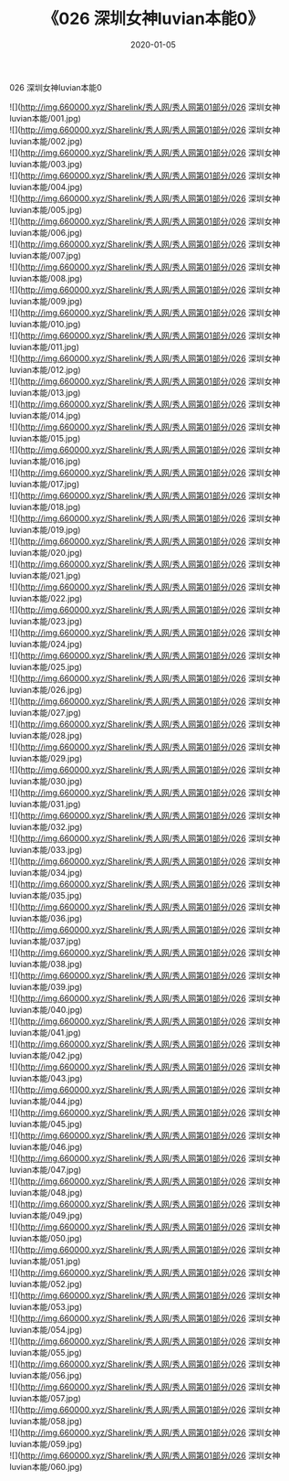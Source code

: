 ﻿---
layout: post
title:  《026 深圳女神luvian本能0》
date:   2020-01-05
img: http://img.660000.xyz/Sharelink/秀人网/秀人网第01部分/026 深圳女神luvian本能0/000.jpg
categories: [美女, 清纯, 唯美]
---

026 深圳女神luvian本能0

  ![](http://img.660000.xyz/Sharelink/秀人网/秀人网第01部分/026 深圳女神luvian本能/001.jpg) <br> ![](http://img.660000.xyz/Sharelink/秀人网/秀人网第01部分/026 深圳女神luvian本能/002.jpg) <br> ![](http://img.660000.xyz/Sharelink/秀人网/秀人网第01部分/026 深圳女神luvian本能/003.jpg) <br> ![](http://img.660000.xyz/Sharelink/秀人网/秀人网第01部分/026 深圳女神luvian本能/004.jpg) <br> ![](http://img.660000.xyz/Sharelink/秀人网/秀人网第01部分/026 深圳女神luvian本能/005.jpg) <br> ![](http://img.660000.xyz/Sharelink/秀人网/秀人网第01部分/026 深圳女神luvian本能/006.jpg) <br> ![](http://img.660000.xyz/Sharelink/秀人网/秀人网第01部分/026 深圳女神luvian本能/007.jpg) <br> ![](http://img.660000.xyz/Sharelink/秀人网/秀人网第01部分/026 深圳女神luvian本能/008.jpg) <br> ![](http://img.660000.xyz/Sharelink/秀人网/秀人网第01部分/026 深圳女神luvian本能/009.jpg) <br> ![](http://img.660000.xyz/Sharelink/秀人网/秀人网第01部分/026 深圳女神luvian本能/010.jpg) <br> ![](http://img.660000.xyz/Sharelink/秀人网/秀人网第01部分/026 深圳女神luvian本能/011.jpg) <br> ![](http://img.660000.xyz/Sharelink/秀人网/秀人网第01部分/026 深圳女神luvian本能/012.jpg) <br> ![](http://img.660000.xyz/Sharelink/秀人网/秀人网第01部分/026 深圳女神luvian本能/013.jpg) <br> ![](http://img.660000.xyz/Sharelink/秀人网/秀人网第01部分/026 深圳女神luvian本能/014.jpg) <br> ![](http://img.660000.xyz/Sharelink/秀人网/秀人网第01部分/026 深圳女神luvian本能/015.jpg) <br> ![](http://img.660000.xyz/Sharelink/秀人网/秀人网第01部分/026 深圳女神luvian本能/016.jpg) <br> ![](http://img.660000.xyz/Sharelink/秀人网/秀人网第01部分/026 深圳女神luvian本能/017.jpg) <br> ![](http://img.660000.xyz/Sharelink/秀人网/秀人网第01部分/026 深圳女神luvian本能/018.jpg) <br> ![](http://img.660000.xyz/Sharelink/秀人网/秀人网第01部分/026 深圳女神luvian本能/019.jpg) <br> ![](http://img.660000.xyz/Sharelink/秀人网/秀人网第01部分/026 深圳女神luvian本能/020.jpg) <br> ![](http://img.660000.xyz/Sharelink/秀人网/秀人网第01部分/026 深圳女神luvian本能/021.jpg) <br> ![](http://img.660000.xyz/Sharelink/秀人网/秀人网第01部分/026 深圳女神luvian本能/022.jpg) <br> ![](http://img.660000.xyz/Sharelink/秀人网/秀人网第01部分/026 深圳女神luvian本能/023.jpg) <br> ![](http://img.660000.xyz/Sharelink/秀人网/秀人网第01部分/026 深圳女神luvian本能/024.jpg) <br> ![](http://img.660000.xyz/Sharelink/秀人网/秀人网第01部分/026 深圳女神luvian本能/025.jpg) <br> ![](http://img.660000.xyz/Sharelink/秀人网/秀人网第01部分/026 深圳女神luvian本能/026.jpg) <br> ![](http://img.660000.xyz/Sharelink/秀人网/秀人网第01部分/026 深圳女神luvian本能/027.jpg) <br> ![](http://img.660000.xyz/Sharelink/秀人网/秀人网第01部分/026 深圳女神luvian本能/028.jpg) <br> ![](http://img.660000.xyz/Sharelink/秀人网/秀人网第01部分/026 深圳女神luvian本能/029.jpg) <br> ![](http://img.660000.xyz/Sharelink/秀人网/秀人网第01部分/026 深圳女神luvian本能/030.jpg) <br> ![](http://img.660000.xyz/Sharelink/秀人网/秀人网第01部分/026 深圳女神luvian本能/031.jpg) <br> ![](http://img.660000.xyz/Sharelink/秀人网/秀人网第01部分/026 深圳女神luvian本能/032.jpg) <br> ![](http://img.660000.xyz/Sharelink/秀人网/秀人网第01部分/026 深圳女神luvian本能/033.jpg) <br> ![](http://img.660000.xyz/Sharelink/秀人网/秀人网第01部分/026 深圳女神luvian本能/034.jpg) <br> ![](http://img.660000.xyz/Sharelink/秀人网/秀人网第01部分/026 深圳女神luvian本能/035.jpg) <br> ![](http://img.660000.xyz/Sharelink/秀人网/秀人网第01部分/026 深圳女神luvian本能/036.jpg) <br> ![](http://img.660000.xyz/Sharelink/秀人网/秀人网第01部分/026 深圳女神luvian本能/037.jpg) <br> ![](http://img.660000.xyz/Sharelink/秀人网/秀人网第01部分/026 深圳女神luvian本能/038.jpg) <br> ![](http://img.660000.xyz/Sharelink/秀人网/秀人网第01部分/026 深圳女神luvian本能/039.jpg) <br> ![](http://img.660000.xyz/Sharelink/秀人网/秀人网第01部分/026 深圳女神luvian本能/040.jpg) <br> ![](http://img.660000.xyz/Sharelink/秀人网/秀人网第01部分/026 深圳女神luvian本能/041.jpg) <br> ![](http://img.660000.xyz/Sharelink/秀人网/秀人网第01部分/026 深圳女神luvian本能/042.jpg) <br> ![](http://img.660000.xyz/Sharelink/秀人网/秀人网第01部分/026 深圳女神luvian本能/043.jpg) <br> ![](http://img.660000.xyz/Sharelink/秀人网/秀人网第01部分/026 深圳女神luvian本能/044.jpg) <br> ![](http://img.660000.xyz/Sharelink/秀人网/秀人网第01部分/026 深圳女神luvian本能/045.jpg) <br> ![](http://img.660000.xyz/Sharelink/秀人网/秀人网第01部分/026 深圳女神luvian本能/046.jpg) <br> ![](http://img.660000.xyz/Sharelink/秀人网/秀人网第01部分/026 深圳女神luvian本能/047.jpg) <br> ![](http://img.660000.xyz/Sharelink/秀人网/秀人网第01部分/026 深圳女神luvian本能/048.jpg) <br> ![](http://img.660000.xyz/Sharelink/秀人网/秀人网第01部分/026 深圳女神luvian本能/049.jpg) <br> ![](http://img.660000.xyz/Sharelink/秀人网/秀人网第01部分/026 深圳女神luvian本能/050.jpg) <br> ![](http://img.660000.xyz/Sharelink/秀人网/秀人网第01部分/026 深圳女神luvian本能/051.jpg) <br> ![](http://img.660000.xyz/Sharelink/秀人网/秀人网第01部分/026 深圳女神luvian本能/052.jpg) <br> ![](http://img.660000.xyz/Sharelink/秀人网/秀人网第01部分/026 深圳女神luvian本能/053.jpg) <br> ![](http://img.660000.xyz/Sharelink/秀人网/秀人网第01部分/026 深圳女神luvian本能/054.jpg) <br> ![](http://img.660000.xyz/Sharelink/秀人网/秀人网第01部分/026 深圳女神luvian本能/055.jpg) <br> ![](http://img.660000.xyz/Sharelink/秀人网/秀人网第01部分/026 深圳女神luvian本能/056.jpg) <br> ![](http://img.660000.xyz/Sharelink/秀人网/秀人网第01部分/026 深圳女神luvian本能/057.jpg) <br> ![](http://img.660000.xyz/Sharelink/秀人网/秀人网第01部分/026 深圳女神luvian本能/058.jpg) <br> ![](http://img.660000.xyz/Sharelink/秀人网/秀人网第01部分/026 深圳女神luvian本能/059.jpg) <br> ![](http://img.660000.xyz/Sharelink/秀人网/秀人网第01部分/026 深圳女神luvian本能/060.jpg) <br>